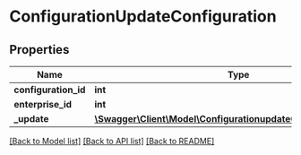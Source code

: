 # ConfigurationUpdateConfiguration

## Properties
Name | Type | Description | Notes
------------ | ------------- | ------------- | -------------
**configuration_id** | **int** |  | 
**enterprise_id** | **int** |  | [optional] 
**_update** | [**\Swagger\Client\Model\ConfigurationupdateConfigurationUpdate**](ConfigurationupdateConfigurationUpdate.md) |  | 

[[Back to Model list]](../README.md#documentation-for-models) [[Back to API list]](../README.md#documentation-for-api-endpoints) [[Back to README]](../README.md)


